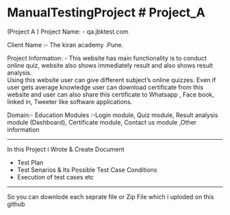# ManualTestingProject # Project_A
(Project A )
Project Name: - qa.jbktest.com

Client Name :- The kiran academy .Pune.

Project Information: - This website has main functionality is to conduct online  quiz, 
website also shows immediately result and also shows result analysis.  
Using this website user can give different subject’s online quizzes. Even if user 
gets average knowledge user can download certificate from this website and 
user can also share this certificate to Whatsapp , Face book, linked in, Tweeter like software applications.

Domain:- Education
Modules :-Login module, Quiz module, Result analysis module (Dashboard), 
Certificate module, Contact us module ,Other information

**********************************************************************************************************************
In this Project i Wrote & Create Document 
* Test Plan
* Test Senarios & Its Possible Test Case Conditions
* Execution of test cases etc
**********************************************************************************************************************
So you can downlode each seprate file or Zip File which i uploded on this github

